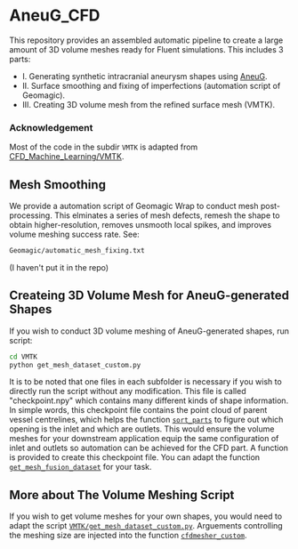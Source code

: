 # AneuG_CFD
This repository provides an assembled automatic pipeline to create a large amount of 3D volume meshes ready for Fluent simulations. This includes 3 parts:
- I. Generating synthetic intracranial aneurysm shapes using [AneuG](https://github.com/anonymousaneug/AneuG.git).
- II. Surface smoothing and fixing of imperfections (automation script of Geomagic). 
- III. Creating 3D volume mesh from the refined surface mesh (VMTK).

### Acknowledgement
Most of the code in the subdir ```VMTK``` is adapted from [CFD_Machine_Learning/VMTK](https://github.com/EndritPJ/CFD_Machine_Learning/tree/main/VMTK).


## Mesh Smoothing
We provide a automation script of Geomagic Wrap to conduct mesh post-processing. This elminates a series of mesh defects, remesh the shape to obtain higher-resolution, removes unsmooth local spikes, and improves volume meshing success rate. See:
```bash
Geomagic/automatic_mesh_fixing.txt
```
(I haven't put it in the repo)

## Createing 3D Volume Mesh for AneuG-generated Shapes
If you wish to conduct 3D volume meshing of AneuG-generated shapes, run script:
```bash
cd VMTK
python get_mesh_dataset_custom.py
```
It is to be noted that one files in each subfolder is necessary if you wish to directly run the script without any modification. This file is called "checkpoint.npy" which contains many different kinds of shape information. In simple words, this checkpoint file contains the point cloud of parent vessel centrelines, which helps the function [`sort_parts`](VMTK/get_mesh_dataset_custom.py) to figure out which opening is the inlet and which are outlets. This would ensure the volume meshes for your downstream application equip the same configuration of inlet and outlets so automation can be achieved for the CFD part.
A function is provided to create this checkpoint file. You can adapt the function [`get_mesh_fusion_dataset`](VMTK/AneuG/visualization/gallery.py) for your task.


## More about The Volume Meshing Script
If you wish to get volume meshes for your own shapes, you would need to adapt the script [`VMTK/get_mesh_dataset_custom.py`](VMTK/get_mesh_dataset_custom.py). Arguements controlling the meshing size are injected into the function [`cfdmesher_custom`](VMTK/vmtk_cfdmesher.py).




